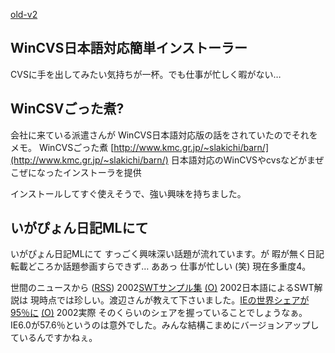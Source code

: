 [old-v2](ig021219-orig.html)

## WinCVS日本語対応簡単インストーラー

CVSに手を出してみたい気持ちが一杯。でも仕事が忙しく暇がない…






## WinCSVごった煮?


会社に来ている派遣さんが WinCVS日本語対応版の話をされていたのでそれをメモ。
WinCVSごった煮
  [http://www.kmc.gr.jp/~slakichi/barn/](http://www.kmc.gr.jp/~slakichi/barn/)
  日本語対応のWinCVSやcvsなどがまぜこぜになったインストーラを提供


インストールしてすぐ使えそうで、強い興味を持ちました。

## いがぴょん日記MLにて


いがぴょん日記MLにて すっごく興味深い話題が流れています。が 暇が無く日記転載どころか話題参画すらできず…
ああっ 仕事が忙しい (笑) 現在多重度4。



世間のニュースから ([RSS](ig021219-news.xml)) 2002[SWTサンプル集](http://www3.vis.ne.jp/~asaki/java/eclipse/swt.html) [(O)](http://www3.vis.ne.jp/~asaki/java/eclipse/swt.html) 2002日本語によるSWT解説は 現時点では珍しい。渡辺さんが教えて下さいました。[IEの世界シェアが95％に](http://www.zdnet.co.jp/news/0212/17/nebt_15.html) [(O)](http://www.zdnet.co.jp/news/0212/17/nebt_15.html) 2002実際 そのくらいのシェアを握っていることでしょうなぁ。IE6.0が57.6％というのは意外でした。みんな結構こまめにバージョンアップしているんですかねぇ。